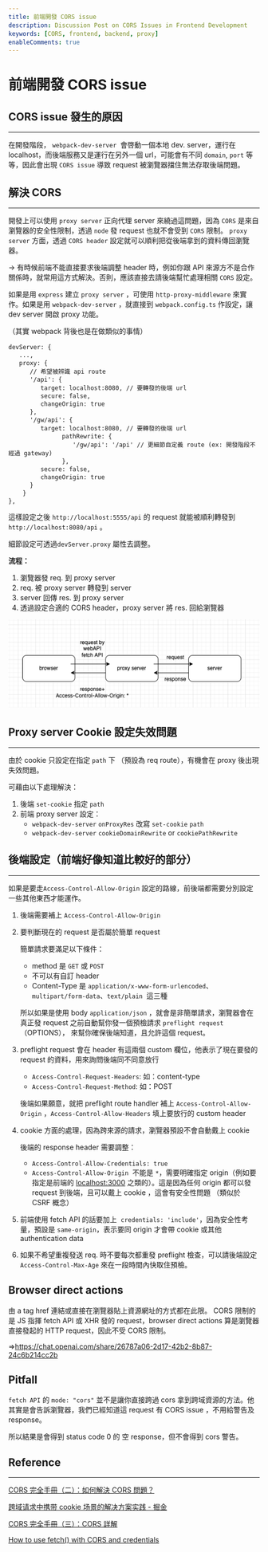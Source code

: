 ```yaml
---
title: 前端開發 CORS issue
description: Discussion Post on CORS Issues in Frontend Development
keywords: [CORS, frontend, backend, proxy]
enableComments: true
---
```


# 前端開發 CORS issue

## CORS issue 發生的原因

---

在開發階段， `webpack-dev-server`  會啓動一個本地 dev. server，運行在 localhost，而後端服務又是運行在另外一個 url，可能會有不同 `domain`, `port` 等等，因此會出現 `CORS issue` 導致 request 被瀏覽器擋住無法存取後端問題。

## 解決 CORS

---

開發上可以使用 `proxy server` 正向代理 server 來繞過這問題，因為 `CORS` 是來自瀏覽器的安全性限制，透過 `node` 發 request 也就不會受到 `CORS` 限制。 `proxy server` 方面，透過 `CORS header` 設定就可以順利把從後端拿到的資料傳回瀏覽器。

→ 有時候前端不能直接要求後端調整 header 時，例如你跟 API 來源方不是合作關係時，就常用這方式解決。否則，應該直接去請後端幫忙處理相關 `CORS` 設定。

如果是用 `express` 建立 `proxy server` ，可使用 `http-proxy-middleware` 來實作。如果是用 `webpack-dev-server` ，就直接到 `webpack.config.ts` 作設定，讓 dev server 開啟 proxy 功能。

（其實 webpack 背後也是在做類似的事情）

```tsx
devServer: {
   ...,
   proxy: {
      // 希望被辨識 api route
      '/api': {
         target: localhost:8080, // 要轉發的後端 url
         secure: false,
         changeOrigin: true
      },
      '/gw/api': {
         target: localhost:8080, // 要轉發的後端 url
               pathRewrite: {
                  '/gw/api': '/api' // 更細節自定義 route (ex: 開發階段不經過 gateway)
               },
         secure: false,
         changeOrigin: true
      }
	}
},
```

這樣設定之後 `http://localhost:5555/api` 的 request 就能被順利轉發到 `http://localhost:8080/api` 。

細節設定可透過`devServer.proxy` 屬性去調整。

**流程：**

1. 瀏覽器發 req. 到 proxy server
2. req. 被 proxy server 轉發到 server
3. server 回傳 res. 到 proxy server
4. 透過設定合適的 CORS header，proxy server 將 res. 回給瀏覽器

![img](./img/feCORS01.png)

## Proxy server Cookie 設定失效問題

---

由於 cookie 只設定在指定 `path` 下 （預設為 req route），有機會在 proxy 後出現失效問題。

可藉由以下處理解決：

1. 後端 `set-cookie` 指定 `path`
2. 前端 proxy server 設定：
   - `webpack-dev-server` `onProxyRes` 改寫 `set-cookie` `path`
   - `webpack-dev-server` `cookieDomainRewrite` or `cookiePathRewrite`

## 後端設定（前端好像知道比較好的部分）

---

如果是要走`Access-Control-Allow-Origin` 設定的路線，前後端都需要分別設定一些其他東西才能運作。

1. 後端需要補上 `Access-Control-Allow-Origin`
2. 要判斷現在的 request 是否屬於簡單 request

   簡單請求要滿足以下條件：

   - method 是 `GET` 或 `POST`
   - 不可以有自訂 header
   - Content-Type 是 `application/x-www-form-urlencoded`、`multipart/form-data`、`text/plain`  這三種

   所以如果是使用 body `application/json` ，就會是非簡單請求，瀏覽器會在真正發 request 之前自動幫你發一個預檢請求 `preflight request` （OPTIONS）， 來幫你確保後端知道，且允許這個 request。

3. preflight request 會在 header 有這兩個 custom 欄位，他表示了現在要發的 request 的資料，用來詢問後端同不同意放行

   - `Access-Control-Request-Headers`: 如：content-type
   - `Access-Control-Request-Method`: 如：POST

   後端如果願意，就把 preflight route handler 補上 `Access-Control-Allow-Origin` ，`Access-Control-Allow-Headers` 填上要放行的 custom header

4. cookie 方面的處理，因為跨來源的請求，瀏覽器預設不會自動戴上 cookie

   後端的 response header 需要調整：

   - `Access-Control-Allow-Credentials: true`
   - `Access-Control-Allow-Origin`  不能是 `*`，需要明確指定 origin（例如要指定是前端的 [localhost:3000](http://localhost:3000) 之類的）。這是因為任何 origin 都可以發 request 到後端，且可以戴上 cookie ，這會有安全性問題 （類似於 CSRF 概念）

5. 前端使用 fetch API 的話要加上  `credentials: 'include'`，因為安全性考量，預設是 `same-origin`，表示要同 origin 才會帶 cookie 或其他 authentication data

6. 如果不希望重複發送 req. 時不要每次都重發 preflight 檢查，可以請後端設定 `Access-Control-Max-Age` 來在一段時間內快取住預檢。

## Browser direct actions

由 a tag href 連結或直接在瀏覽器貼上資源網址的方式都在此限。
CORS 限制的是 JS 指揮 fetch API 或 XHR 發的 request，browser direct actions 算是瀏覽器直接發起的 HTTP request，因此不受 CORS 限制。

=>https://chat.openai.com/share/26787a06-2d17-42b2-8b87-24c6b214cc2b

## Pitfall

`fetch API` 的 `mode: "cors"` 並不是讓你直接跨過 cors 拿到跨域資源的方法。他其實是會告訴瀏覽器，我們已經知道這 request 有 CORS issue ，不用給警告及 response。

所以結果是會得到 status code 0 的 空 response，但不會得到 cors 警告。

## Reference

---

[CORS 完全手冊（二）：如何解決 CORS 問題？](https://blog.huli.tw/2021/02/19/cors-guide-2/)

[跨域请求中携带 cookie 场景的解决方案实践 - 掘金](https://juejin.cn/post/7074217735928381448)

[CORS 完全手冊（三）：CORS 詳解](https://blog.huli.tw/2021/02/19/cors-guide-3/)

[How to use fetch() with CORS and credentials](https://byby.dev/js-fetch-cors-credentials)
